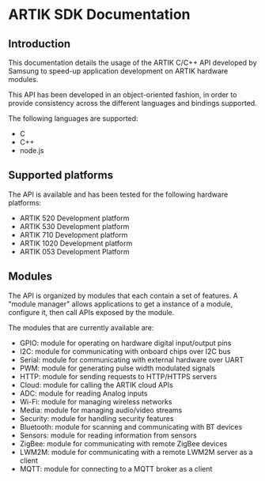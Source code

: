 # ARTIK SDK Documentation

## Introduction

This documentation details the usage of the ARTIK C/C++
API developed by Samsung to speed-up application development
on ARTIK hardware modules.

This API has been developed in an object-oriented fashion,
in order to provide consistency across the different languages
and bindings supported.

The following languages are supported:
 - C
 - C++
 - node.js

## Supported platforms

The API is available and has been tested for the following hardware
platforms:
 - ARTIK 520 Development platform
 - ARTIK 530 Development platform
 - ARTIK 710 Development platform
 - ARTIK 1020 Development platform
 - ARTIK 053 Development Platform

## Modules

The API is organized by modules that each contain a set of features.
A "module manager" allows applications to get a instance of a module,
configure it, then call APIs exposed by the module.

The modules that are currently available are:
 - GPIO: module for operating on hardware digital input/output pins
 - I2C: module for communicating with onboard chips over I2C bus
 - Serial: module for communicating with external hardware over UART
 - PWM: module for generating pulse width modulated signals
 - HTTP: module for sending requests to HTTP/HTTPS servers
 - Cloud: module for calling the ARTIK cloud APIs
 - ADC: module for reading Analog inputs
 - Wi-Fi: module for managing wireless networks
 - Media: module for managing audio/video streams
 - Security: module for handling security features
 - Bluetooth: module for scanning and communicating with BT devices
 - Sensors: module for reading information from sensors
 - ZigBee: module for communicating with remote ZigBee devices
 - LWM2M: module for communicating with a remote LWM2M server as a client
 - MQTT: module for connecting to a MQTT broker as a client
